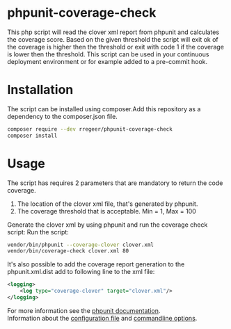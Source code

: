 # phpunit-coverage-check
This php script will read the clover xml report from phpunit and calculates the coverage score. Based on the given threshold the script will exit ok of the coverage is higher then the threshold or exit with code 1 if the coverage is lower then the threshold.
This script can be used in your continuous deployment environment or for example added to a pre-commit hook.

# Installation
The script can be installed using composer.Add this repository as a dependency to the composer.json file.
```bash
composer require --dev rregeer/phpunit-coverage-check
composer install
```

# Usage
The script has requires 2 parameters that are mandatory to return the code coverage.
1. The location of the clover xml file, that's generated by phpunit.
2. The coverage threshold that is acceptable. Min = 1, Max = 100

Generate the clover xml by using phpunit and run the coverage check script:
Run the script:
```bash
vendor/bin/phpunit --coverage-clover clover.xml
vendor/bin/coverage-check clover.xml 80
```

It's also possible to add the coverage report generation to the phpunit.xml.dist add to following line to the xml file:
```xml
<logging>
    <log type="coverage-clover" target="clover.xml"/>
</logging>
```

For more information see the [phpunit documentation](https://phpunit.de/manual/5.3/en/index.html).  
Information about the [configuration file](https://phpunit.de/manual/5.3/en/appendixes.configuration.html#appendixes.configuration) and [commandline options](https://phpunit.de/manual/current/en/textui.html#textui.clioptions).